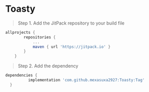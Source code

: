 # Toasty

>Step 1. Add the JitPack repository to your build file

```gradle 
allprojects {
		repositories {
			...
			maven { url 'https://jitpack.io' }
		}
	}
  ```
  >Step 2. Add the dependency
  ```gradle
  dependencies {
	        implementation 'com.github.mexasuxa2927:Toasty:Tag'
	}
  ```
